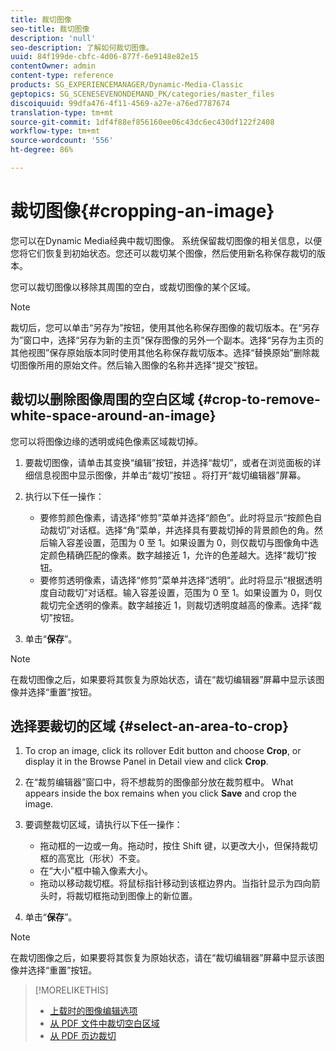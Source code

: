 ```yaml
---
title: 裁切图像
seo-title: 裁切图像
description: 'null'
seo-description: 了解如何裁切图像。
uuid: 84f199de-cbfc-4d06-877f-6e9148e82e15
contentOwner: admin
content-type: reference
products: SG_EXPERIENCEMANAGER/Dynamic-Media-Classic
geptopics: SG_SCENESEVENONDEMAND_PK/categories/master_files
discoiquuid: 99dfa476-4f11-4569-a27e-a76ed7787674
translation-type: tm+mt
source-git-commit: 1df4f88ef856160ee06c43dc6ec430df122f2408
workflow-type: tm+mt
source-wordcount: '556'
ht-degree: 86%

---
```



# 裁切图像{#cropping-an-image}

您可以在Dynamic Media经典中裁切图像。 系统保留裁切图像的相关信息，以便您将它们恢复到初始状态。您还可以裁切某个图像，然后使用新名称保存裁切的版本。

您可以裁切图像以移除其周围的空白，或裁切图像的某个区域。

>[!NOTE]
>
>裁切后，您可以单击“另存为”按钮，使用其他名称保存图像的裁切版本。在“另存为”窗口中，选择“另存为新的主页”保存图像的另外一个副本。选择“另存为主页的其他视图”保存原始版本同时使用其他名称保存裁切版本。选择“替换原始”删除裁切图像所用的原始文件。然后输入图像的名称并选择“提交”按钮。

## 裁切以删除图像周围的空白区域 {#crop-to-remove-white-space-around-an-image}

您可以将图像边缘的透明或纯色像素区域裁切掉。

1. 要裁切图像，请单击其变换“编辑”按钮，并选择“裁切”，或者在浏览面板的详细信息视图中显示图像，并单击“裁切”按钮 。将打开“裁切编辑器”屏幕。
1. 执行以下任一操作：

   * 要修剪颜色像素，请选择“修剪”菜单并选择“颜色”。此时将显示“按颜色自动裁切”对话框。选择“角”菜单，并选择具有要裁切掉的背景颜色的角。然后输入容差设置，范围为 0 至 1。如果设置为 0，则仅裁切与图像角中选定颜色精确匹配的像素。数字越接近 1，允许的色差越大。选择“裁切”按钮。
   * 要修剪透明像素，请选择“修剪”菜单并选择“透明”。此时将显示“根据透明度自动裁切”对话框。输入容差设置，范围为 0 至 1。如果设置为 0，则仅裁切完全透明的像素。数字越接近 1，则裁切透明度越高的像素。选择“裁切”按钮。

1. 单击“**保存**”。

>[!NOTE]
>
>在裁切图像之后，如果要将其恢复为原始状态，请在“裁切编辑器”屏幕中显示该图像并选择“重置”按钮。

## 选择要裁切的区域 {#select-an-area-to-crop}

1. To crop an image, click its rollover Edit button and choose **Crop**, or display it in the Browse Panel in Detail view and click **Crop**.

1. 在“裁剪编辑器”窗口中，将不想裁剪的图像部分放在裁剪框中。 What appears inside the box remains when you click **Save** and crop the image.
1. 要调整裁切区域，请执行以下任一操作：

   * 拖动框的一边或一角。拖动时，按住 Shift 键，以更改大小，但保持裁切框的高宽比（形状）不变。
   * 在“大小”框中输入像素大小。
   * 拖动以移动裁切框。将鼠标指针移动到该框边界内。当指针显示为四向箭头时，将裁切框拖动到图像上的新位置。

1. 单击“**保存**”。

>[!NOTE]
>
>在裁切图像之后，如果要将其恢复为原始状态，请在“裁切编辑器”屏幕中显示该图像并选择“重置”按钮。

>[!MORELIKETHIS]
>
>* [上载时的图像编辑选项](image-editing-options-upload.md#image-editing-options-at-upload)
>* [从 PDF 文件中裁切空白区域](pdfs.md#cropping_white_space_from_a_pdf_file)
>* [从 PDF 页边裁切](pdfs.md#cropping_from_the_sides_of_pdf_pages)


